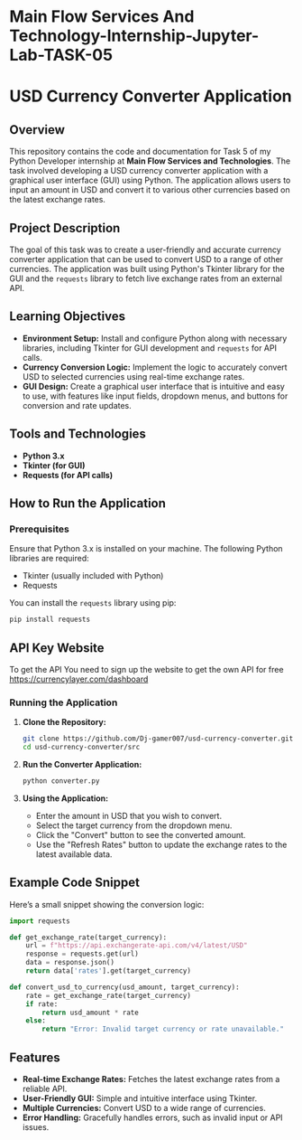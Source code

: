 # Main Flow Services And Technology-Internship-Jupyter-Lab-TASK-05
# USD Currency Converter Application

## Overview

This repository contains the code and documentation for Task 5 of my Python Developer internship at **Main Flow Services and Technologies**. The task involved developing a USD currency converter application with a graphical user interface (GUI) using Python. The application allows users to input an amount in USD and convert it to various other currencies based on the latest exchange rates.

## Project Description

The goal of this task was to create a user-friendly and accurate currency converter application that can be used to convert USD to a range of other currencies. The application was built using Python's Tkinter library for the GUI and the `requests` library to fetch live exchange rates from an external API.

## Learning Objectives

- **Environment Setup:** Install and configure Python along with necessary libraries, including Tkinter for GUI development and `requests` for API calls.
- **Currency Conversion Logic:** Implement the logic to accurately convert USD to selected currencies using real-time exchange rates.
- **GUI Design:** Create a graphical user interface that is intuitive and easy to use, with features like input fields, dropdown menus, and buttons for conversion and rate updates.

## Tools and Technologies

- **Python 3.x**
- **Tkinter (for GUI)**
- **Requests (for API calls)**


## How to Run the Application

### Prerequisites

Ensure that Python 3.x is installed on your machine. The following Python libraries are required:

- Tkinter (usually included with Python)
- Requests

You can install the `requests` library using pip:

```bash
pip install requests
```
## API Key Website
To get the API You need to sign up the website to get the own API for free https://currencylayer.com/dashboard


### Running the Application

1. **Clone the Repository:**

   ```bash
   git clone https://github.com/Dj-gamer007/usd-currency-converter.git
   cd usd-currency-converter/src
   ```

2. **Run the Converter Application:**

   ```bash
   python converter.py
   ```

3. **Using the Application:**

   - Enter the amount in USD that you wish to convert.
   - Select the target currency from the dropdown menu.
   - Click the "Convert" button to see the converted amount.
   - Use the "Refresh Rates" button to update the exchange rates to the latest available data.

## Example Code Snippet

Here’s a small snippet showing the conversion logic:

```python
import requests

def get_exchange_rate(target_currency):
    url = f"https://api.exchangerate-api.com/v4/latest/USD"
    response = requests.get(url)
    data = response.json()
    return data['rates'].get(target_currency)

def convert_usd_to_currency(usd_amount, target_currency):
    rate = get_exchange_rate(target_currency)
    if rate:
        return usd_amount * rate
    else:
        return "Error: Invalid target currency or rate unavailable."
```

## Features

- **Real-time Exchange Rates:** Fetches the latest exchange rates from a reliable API.
- **User-Friendly GUI:** Simple and intuitive interface using Tkinter.
- **Multiple Currencies:** Convert USD to a wide range of currencies.
- **Error Handling:** Gracefully handles errors, such as invalid input or API issues.
